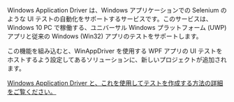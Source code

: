 ﻿Windows Application Driver は、Windows アプリケーションでの Selenium のような UI テストの自動化をサポートするサービスです。このサービスは、Windows 10 PC で稼働する、ユニバーサル Windows プラットフォーム (UWP) アプリと従来の Windows (Win32) アプリのテストをサポートします。

この機能を組み込むと、WinAppDriver を使用する WPF アプリの UI テストをホストするよう設定してあるソリューションに、新しいプロジェクトが追加されます。

[Windows Application Driver と、これを使用してテストを作成する方法の詳細をご覧ください。](https://github.com/Microsoft/WinAppDriver)
